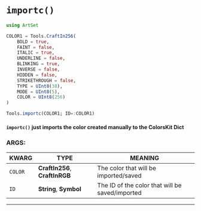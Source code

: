 # `importc()`

```julia
using ArtSet

COLOR1 = Tools.CraftIn256(
    BOLD = true,
    FAINT = false,
    ITALIC = true,
    UNDERLINE = false,
    BLINKING = true,
    INVERSE = false,
    HIDDEN = false,
    STRIKETHROUGH = false,
    TYPE = UInt8(38),
    MODE = UInt8(5),
    COLOR = UInt8(256)
)

Tools.importc(COLOR1; ID=:COLOR1)
```

#### `importc()` just imports the color created manually to the ColorsKit Dict

### ARGS:

| KWARG              | TYPE     | MEANING  |
| ------------------ | -------- | -------- |
| `COLOR`               | **CraftIn256**, **CraftInRGB**| The color that will be imported/saved |
| `ID`               | **String**, **Symbol** | The ID of the color that will be saved/imported |
----